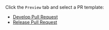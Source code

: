 Click the `Preview` tab and select a PR template:

- [Develop Pull Request](?expand=1&template=develop.md)
- [Release Pull Request](?expand=1&template=release.md)